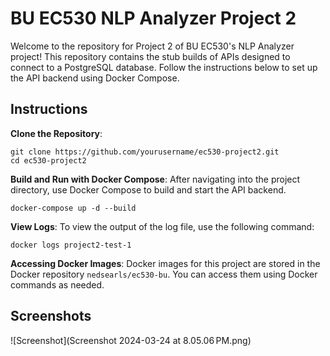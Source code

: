
# BU EC530 NLP Analyzer Project 2

Welcome to the repository for Project 2 of BU EC530's NLP Analyzer project! This repository contains the stub builds of APIs designed to connect to a PostgreSQL database. Follow the instructions below to set up the API backend using Docker Compose.

## Instructions

 **Clone the Repository**:

    git clone https://github.com/yourusername/ec530-project2.git
    cd ec530-project2

**Build and Run with Docker Compose**: After navigating into the project directory, use Docker Compose to build and start the API backend.

    docker-compose up -d --build

**View Logs**: To view the output of the log file, use the following command:

    docker logs project2-test-1

**Accessing Docker Images**: Docker images for this project are stored in the Docker repository `nedsearls/ec530-bu`. You can access them using Docker commands as needed.

## Screenshots

![Screenshot](Screenshot 2024-03-24 at 8.05.06 PM.png)